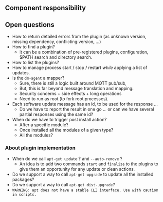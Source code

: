 ## Component responsibility




## Open questions

* How to return detailed errors from the plugin (as unknown version, missing dependency, conflicting version, ...)
* How to find a plugin?
   * It can be a combination of pre-registered plugins, configuration, $PATH search and directory search.
* How to list the plugins?
* How to manage process start / stop / restart *while* applying a list of updates.
* Is the `dm-agent` a mapper?
   * Sure, there is still a logic built around MQTT pub/sub,
   * But, this is far beyond message translation and mapping.
   * Security concerns + side effects + long operations
   * Need to run as root (to fork root processes).
* Each software update message has an id, to be used for the response ...
   * Do we have to report the result in one go ... or can we have several partial responses using the same id?
* When do we have to trigger post install action?
   * After a specific module?
   * Once installed all the modules of a given type?
   * All the modules?
   
### About plugin implementation
* When do we call `apt-get update` ? and `--auto-remove` ?
  * An idea is to add two commands `start` and `finalize` to the plugins to give them an opportunity for any update or clean actions.
* Do we support a way to call `apt-get upgrade` to update all the installed packages?
* Do we support a way to call `apt-get dist-upgrade`?
* `WARNING: apt does not have a stable CLI interface. Use with caution in scripts.`

